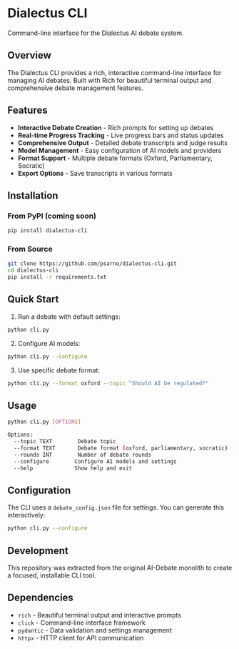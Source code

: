 # Dialectus CLI

Command-line interface for the Dialectus AI debate system.

## Overview

The Dialectus CLI provides a rich, interactive command-line interface for managing AI debates. Built with Rich for beautiful terminal output and comprehensive debate management features.

## Features

- **Interactive Debate Creation** - Rich prompts for setting up debates
- **Real-time Progress Tracking** - Live progress bars and status updates  
- **Comprehensive Output** - Detailed debate transcripts and judge results
- **Model Management** - Easy configuration of AI models and providers
- **Format Support** - Multiple debate formats (Oxford, Parliamentary, Socratic)
- **Export Options** - Save transcripts in various formats

## Installation

### From PyPI (coming soon)
```bash
pip install dialectus-cli
```

### From Source
```bash
git clone https://github.com/psarno/dialectus-cli.git
cd dialectus-cli
pip install -r requirements.txt
```

## Quick Start

1. Run a debate with default settings:
```bash
python cli.py
```

2. Configure AI models:
```bash
python cli.py --configure
```

3. Use specific debate format:
```bash
python cli.py --format oxford --topic "Should AI be regulated?"
```

## Usage

```bash
python cli.py [OPTIONS]

Options:
  --topic TEXT        Debate topic
  --format TEXT       Debate format (oxford, parliamentary, socratic)
  --rounds INT        Number of debate rounds
  --configure        Configure AI models and settings
  --help             Show help and exit
```

## Configuration

The CLI uses a `debate_config.json` file for settings. You can generate this interactively:

```bash
python cli.py --configure
```

## Development

This repository was extracted from the original AI-Debate monolith to create a focused, installable CLI tool.

## Dependencies

- `rich` - Beautiful terminal output and interactive prompts
- `click` - Command-line interface framework
- `pydantic` - Data validation and settings management
- `httpx` - HTTP client for API communication

